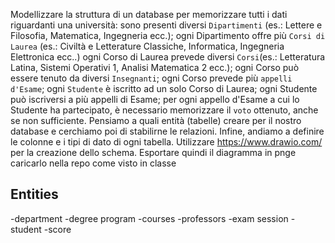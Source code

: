 Modellizzare la struttura di un database per memorizzare tutti i dati riguardanti una università:
sono presenti diversi `Dipartimenti` (es.: Lettere e Filosofia, Matematica, Ingegneria ecc.);
ogni Dipartimento offre più `Corsi di Laurea` (es.: Civiltà e Letterature Classiche, Informatica, Ingegneria Elettronica ecc..)
ogni Corso di Laurea prevede diversi `Corsi`(es.: Letteratura Latina, Sistemi Operativi 1, Analisi Matematica 2 ecc.);
ogni Corso può essere tenuto da diversi `Insegnanti`;
ogni Corso prevede più `appelli d'Esame`;
ogni `Studente` è iscritto ad un solo Corso di Laurea;
ogni Studente può iscriversi a più appelli di Esame;
per ogni appello d'Esame a cui lo Studente ha partecipato, è necessario memorizzare il `voto` ottenuto, anche se non sufficiente. Pensiamo a quali entità (tabelle) creare per il nostro database e cerchiamo poi di stabilirne le relazioni. Infine, andiamo a definire le colonne e i tipi di dato di ogni tabella.
Utilizzare https://www.drawio.com/ per la creazione dello schema.
Esportare quindi il diagramma in pnge caricarlo nella repo come visto in classe

## Entities
-department
-degree program
-courses
-professors
-exam session
-student
-score

